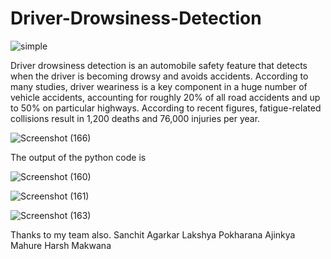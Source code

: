 
# Driver-Drowsiness-Detection
![simple](https://user-images.githubusercontent.com/100019466/181524905-296d2e22-068b-4dcc-8b27-d2b65242268e.png)

Driver drowsiness detection is an automobile safety feature that detects when the driver is becoming drowsy and avoids accidents. According to many studies, driver weariness is a key component in a huge number of vehicle accidents, accounting for roughly 20% of all road accidents and up to 50% on particular highways. According to recent figures, fatigue-related collisions result in 1,200 deaths and 76,000 injuries per year. 

![Screenshot (166)](https://user-images.githubusercontent.com/100019466/181525631-aa4e032a-f137-4811-bcc4-ab52e1957f4f.png)

The output of the python code is

![Screenshot (160)](https://user-images.githubusercontent.com/100019466/181526754-4e62c1d4-01ac-4b7c-b302-0b1b64ce2e7c.png)

![Screenshot (161)](https://user-images.githubusercontent.com/100019466/181526961-197ce103-3281-4918-bd59-58af70ff354a.png)

![Screenshot (163)](https://user-images.githubusercontent.com/100019466/181527139-c495b67e-c573-4c8c-ac9a-3d3bcfaad7b7.png)


Thanks to my team also.
Sanchit Agarkar
Lakshya Pokharana
Ajinkya Mahure
Harsh Makwana

